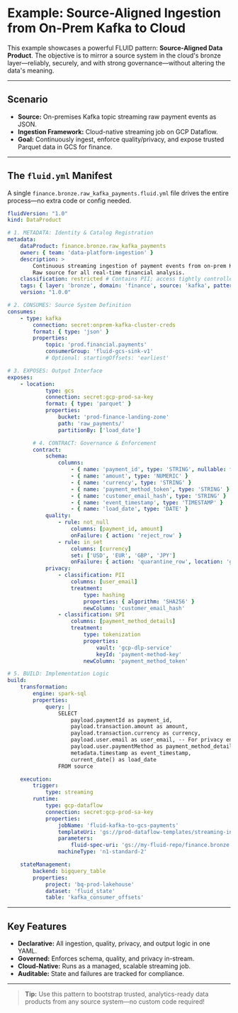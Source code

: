 # Example: Source-Aligned Ingestion from On-Prem Kafka to Cloud

This example showcases a powerful FLUID pattern: **Source-Aligned Data Product**. The objective is to mirror a source system in the cloud's bronze layer—reliably, securely, and with strong governance—without altering the data's meaning.

---

## Scenario

- **Source:** On-premises Kafka topic streaming raw payment events as JSON.
- **Ingestion Framework:** Cloud-native streaming job on GCP Dataflow.
- **Goal:** Continuously ingest, enforce quality/privacy, and expose trusted Parquet data in GCS for finance.

---

## The `fluid.yml` Manifest

A single `finance.bronze.raw_kafka_payments.fluid.yml` file drives the entire process—no extra code or config needed.

```yaml
fluidVersion: "1.0"
kind: DataProduct

# 1. METADATA: Identity & Catalog Registration
metadata:
    dataProduct: finance.bronze.raw_kafka_payments
    owner: { team: 'data-platform-ingestion' }
    description: >
        Continuous streaming ingestion of payment events from on-prem Kafka.
        Raw source for all real-time financial analysis.
    classification: restricted # Contains PII; access tightly controlled.
    tags: { layer: 'bronze', domain: 'finance', source: 'kafka', pattern: 'streaming' }
    version: "1.0.0"

# 2. CONSUMES: Source System Definition
consumes:
    - type: kafka
        connection: secret:onprem-kafka-cluster-creds
        format: { type: 'json' }
        properties:
            topic: 'prod.financial.payments'
            consumerGroup: 'fluid-gcs-sink-v1'
            # Optional: startingOffsets: 'earliest'

# 3. EXPOSES: Output Interface
exposes:
    - location:
            type: gcs
            connection: secret:gcp-prod-sa-key
            format: { type: 'parquet' }
            properties:
                bucket: 'prod-finance-landing-zone'
                path: 'raw_payments/'
                partitionBy: ['load_date']

        # 4. CONTRACT: Governance & Enforcement
        contract:
            schema:
                columns:
                    - { name: 'payment_id', type: 'STRING', nullable: false }
                    - { name: 'amount', type: 'NUMERIC' }
                    - { name: 'currency', type: 'STRING' }
                    - { name: 'payment_method_token', type: 'STRING' }
                    - { name: 'customer_email_hash', type: 'STRING' }
                    - { name: 'event_timestamp', type: 'TIMESTAMP' }
                    - { name: 'load_date', type: 'DATE' }
            quality:
                - rule: not_null
                    columns: [payment_id, amount]
                    onFailure: { action: 'reject_row' }
                - rule: in_set
                    columns: [currency]
                    set: ['USD', 'EUR', 'GBP', 'JPY']
                    onFailure: { action: 'quarantine_row', location: 'gs://prod-finance-quarantine/invalid_currency/' }
            privacy:
                - classification: PII
                    columns: [user_email]
                    treatment:
                        type: hashing
                        properties: { algorithm: 'SHA256' }
                        newColumn: 'customer_email_hash'
                - classification: SPI
                    columns: [payment_method_details]
                    treatment:
                        type: tokenization
                        properties:
                            vault: 'gcp-dlp-service'
                            keyId: 'payment-method-key'
                        newColumn: 'payment_method_token'

# 5. BUILD: Implementation Logic
build:
    transformation:
        engine: spark-sql
        properties:
            query: |
                SELECT
                    payload.paymentId as payment_id,
                    payload.transaction.amount as amount,
                    payload.transaction.currency as currency,
                    payload.user.email as user_email, -- For privacy engine
                    payload.user.paymentMethod as payment_method_details, -- For privacy engine
                    metadata.timestamp as event_timestamp,
                    current_date() as load_date
                FROM source

    execution:
        trigger:
            type: streaming
        runtime:
            type: gcp-dataflow
            connection: secret:gcp-prod-sa-key
            properties:
                jobName: 'fluid-kafka-to-gcs-payments'
                templateUri: 'gs://prod-dataflow-templates/streaming-ingestion-framework'
                parameters:
                    fluid-spec-uri: 'gs://my-fluid-repo/finance.bronze.raw_kafka_payments.fluid.yml'
                machineType: 'n1-standard-2'

    stateManagement:
        backend: bigquery_table
        properties:
            project: 'bq-prod-lakehouse'
            dataset: 'fluid_state'
            table: 'kafka_consumer_offsets'
```

---

## Key Features

- **Declarative:** All ingestion, quality, privacy, and output logic in one YAML.
- **Governed:** Enforces schema, quality, and privacy in-stream.
- **Cloud-Native:** Runs as a managed, scalable streaming job.
- **Auditable:** State and failures are tracked for compliance.

---

> **Tip:** Use this pattern to bootstrap trusted, analytics-ready data products from any source system—no custom code required!
